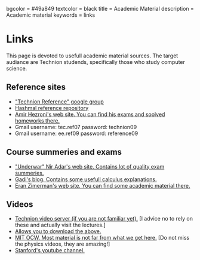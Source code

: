bgcolor = #49a849
textcolor = black
title = Academic Material
description = Academic material
keywords = links



<h1>Links</h1>
This page is devoted to usefull academic material sources. The target audiance are Technion studends, specifically those who study computer science.

<h2>Reference sites</h2>
<ul>
<li><a href="http://groups.google.com/group/reference-technion?hl=en&pli=1">"Technion Reference" google group</a></li>
<li><a href="http://hashmal.2hell.com/">Hashmal reference repository</a></li>
<li><a href="http://t2.technion.ac.il/~segfault">Amir Hezroni's web site. You can find his exams and soolved homeworks there.</a></li>
<li>Gmail username: tec.ref07 password: technion09</li>
<li>Gmail username: ee.ref09 password: reference09</li>


</ul>

<h2>Course summeries and exams</h2>
<ul>
<li><a href="http://www.underwar.co.il/">"Underwar" Nir Adar's web site. Contains lot of quality exam summeries.</a></li>
<li><a href="http://www.gadial.net/">Gadi's blog. Contains some usefull calculus explanations.</a></li>
<li><a href="http://t2.technion.ac.il/~s3">Eran Zimerman's web site. You can find some academic material there.</a></li>
</ul>

<h2>Videos</h2>
<ul>
<li><a href="http://video.technion.ac.il/">Technion video server (if you are not familiar yet).</a> [I advice no to rely on these and actually visit the lectures.]</li>
<li><a href="http://www.hidownload.com">Allows you to download the above.</a></li>
<li><a href="http://ocw.mit.edu">MIT OCW. Most material is not far from what we get here.</a> [Do not miss the physics videos, they are amazing!]</li>
<li><a href="http://www.youtube.com/user/StanfordUniversity">Stanford's youtube channel.</li>
</ul>




